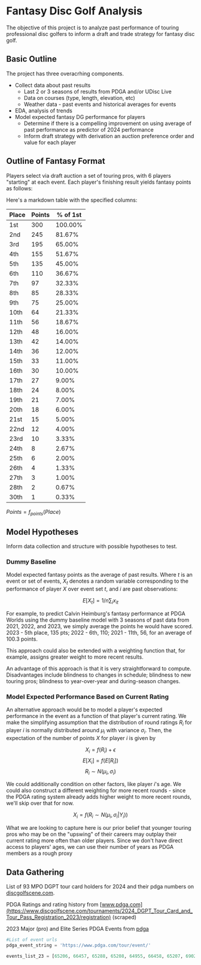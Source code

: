 # Fantasy Disc Golf Analysis

The objective of this project is to analyze past performance of touring professional disc golfers to inform a draft and trade strategy for fantasy disc golf.

## Basic Outline

The project has three overacrhing components.

- Collect data about past results
    - Last 2 or 3 seasons of results from PDGA and/or UDisc Live
    - Data on courses (type, length, elevation, etc)
    - Weather data - past events and historical averages for events
- EDA, analysis of trends
- Model expected fantasy DG performance for players
    - Determine if there is a compelling improvement on using average of past performance as predictor of 2024 performance
    - Inform draft strategy with derivation an auction preference order and value for each player

## Outline of Fantasy Format

Players select via draft auction a set of touring pros, with 6 players "starting" at each event. Each player's finishing result yields fantasy points as follows:

Here's a markdown table with the specified columns:


| Place | Points | % of 1st |
|-------|--------|----------|
| 1st   | 300    | 100.00%  |
| 2nd   | 245    | 81.67%   |
| 3rd   | 195    | 65.00%   |
| 4th   | 155    | 51.67%   |
| 5th   | 135    | 45.00%   |
| 6th   | 110    | 36.67%   |
| 7th   | 97     | 32.33%   |
| 8th   | 85     | 28.33%   |
| 9th   | 75     | 25.00%   |
| 10th  | 64     | 21.33%   |
| 11th  | 56     | 18.67%   |
| 12th  | 48     | 16.00%   |
| 13th  | 42     | 14.00%   |
| 14th  | 36     | 12.00%   |
| 15th  | 33     | 11.00%   |
| 16th  | 30     | 10.00%   |
| 17th  | 27     | 9.00%    |
| 18th  | 24     | 8.00%    |
| 19th  | 21     | 7.00%    |
| 20th  | 18     | 6.00%    |
| 21st  | 15     | 5.00%    |
| 22nd  | 12     | 4.00%    |
| 23rd  | 10     | 3.33%    |
| 24th  | 8      | 2.67%    |
| 25th  | 6      | 2.00%    |
| 26th  | 4      | 1.33%    |
| 27th  | 3      | 1.00%    |
| 28th  | 2      | 0.67%    |
| 30th  | 1      | 0.33%    |

$Points = f_{points}(Place)$

## Model Hypotheses
Inform data collection and structure with possible hypotheses to test.

### Dummy Baseline
Model expected fantasy points as the average of past results. Where $t$ is an event or set of events, $X_t$ denotes a random variable corresponding to the performance of player $X$ over event set $t$, and $i$ are past observations:

$$E[X_t] = 1/n\sum_i{x_{it}}$$

For example, to predict Calvin Heimburg's fantasy performance at PDGA Worlds using the dummy baseline model with 3 seasons of past data from 2021, 2022, and 2023, we simply average the points he would have scored. 2023 - 5th place, 135 pts; 2022 - 6th, 110; 2021 - 11th, 56, for an average of 100.3 points.

This approach could also be extended with a weighting function that, for example, assigns greater weight to more recent results.

An advantage of this approach is that it is very straightforward to compute. Disadvantages include blindness to changes in schedule; blindness to new touring pros; blindness to year-over-year and during-season changes.

### Model Expected Performance Based on Current Rating

An alternative approach would be to model a player's expected performance in the event as a function of that player's current rating. We make the simplifying assumption that the distribution of round ratings $R_i$ for player $i$ is normally distributed around $\mu_i$ with variance $\sigma_i$. Then, the expectation of the number of points $X$ for player $i$ is given by

$$X_i = f(R_i) +\epsilon$$
$$E[X_i] = f(E[R_i])$$
$$R_i \sim N(\mu_i,\sigma_i )$$

We could additionally condition on other factors, like player $i$'s age. We could also construct a different weighting for more recent rounds - since the PDGA rating system already adds higher weight to more recent rounds, we'll skip over that for now.

$$X_i = f(R_i \sim N(\mu_i, \sigma_i |Y_i))$$

 What we are looking to capture here is our prior belief that younger touring pros who may be on the "upswing" of their careers may outplay their current rating more often than older players. Since we don't have direct access to players' ages, we can use their number of years as PDGA members as a rough proxy

 ## Data Gathering

 List of 93 MPO DGPT tour card holders for 2024 and their pdga numbers on [discgolfscene.com](https://www.discgolfscene.com/tournaments/2024_DGPT_Tour_Card_and_Tour_Pass_Registration_2023/registration).

 PDGA Ratings and rating history from [www.pdga.com](https://www.discgolfscene.com/tournaments/2024_DGPT_Tour_Card_and_Tour_Pass_Registration_2023/registration) (scraped)

2023 Major (pro) and Elite Series PDGA Events from [pdga](https://www.pdga.com/tour/search?date_filter[min][date]=2023-01-01&date_filter[max][date]=2023-12-31&Tier[]=ES&Tier[]=M&Tier[]=XM&Classification[]=Pro)

```python
#List of event urls
pdga_event_string = 'https://www.pdga.com/tour/event/'

events_list_23 = [65206, 66457, 65288, 65208, 64955, 66458, 65207, 69022, 65289, 67392, 68353, 64036, 67202, 65115, 66174, 65116, 68748, 65291, 64957, 74356]

```


